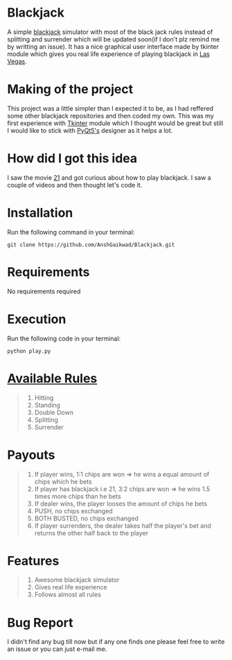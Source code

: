 # Blackjack
A simple [blackjack](https://en.wikipedia.org/wiki/Blackjack) simulator with most of the black jack rules instead of splitting and surrender which will be updated soon(if I don't plz remind me by writting an issue). It has a nice graphical user interface made by tkinter module which gives you real life experience of playing blackjack in [Las Vegas](https://en.wikipedia.org/wiki/Las_Vegas).
# Making of the project
This project was a little simpler than I expected it to be, as I had reffered some other blackjack repositories and then coded my own. This was my first experience with [Tkinter](https://docs.python.org/3/library/tkinter.html) module which I thought would be great but still I would like to stick with [PyQt5's](https://pypi.org/project/PyQt5/) designer as it helps a lot.
# How did I got this idea
I saw the movie [21](https://en.wikipedia.org/wiki/21_(2008_film)) and got curious about how to play blackjack. I saw a couple of videos and then thought let's code it.
# Installation
Run the following command in your terminal:
```
git clone https://github.com/AnshGaikwad/Blackjack.git
```
# Requirements
No requirements required
# Execution
Run the following code in your terminal:
```
python play.py
```
# [Available Rules](https://en.wikipedia.org/wiki/Blackjack#Player_decisions)
> 1. Hitting
> 2. Standing
> 3. Double Down
> 4. Splitting
> 5. Surrender 
# Payouts
> 1. If player wins, 1:1 chips are won => he wins a equal amount of chips which he bets
> 2. If player has blackjack i.e 21, 3:2 chips are won => he wins 1.5 times more chips than he bets
> 3. If dealer wins, the player looses the amount of chips he bets
> 4. PUSH, no chips exchanged
> 5. BOTH BUSTED, no chips exchanged
> 6. If player surrenders, the dealer takes half the player's bet and returns the other half back to the player
# Features
> 1. Awesome blackjack simulator
> 2. Gives real life experience
> 3. Follows almost all rules
# Bug Report
I didn't find any bug till now but if any one finds one please feel free to write an issue or you can just e-mail me. 
